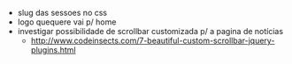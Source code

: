 


- slug das sessoes no css
- logo quequere vai p/ home
- investigar possibilidade de scrollbar customizada p/ a pagina de notícias
  - http://www.codeinsects.com/7-beautiful-custom-scrollbar-jquery-plugins.html